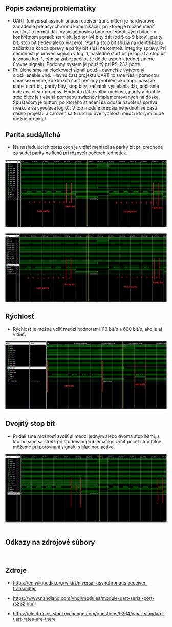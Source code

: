 ## Popis zadanej problematiky
* UART (universal asynchronous receiver-transmitter) je hardwarové zariadenie pre asynchrónnu komunikáciu, pri ktorej je možné meniť rýchlosť a formát dát. Vysielač posiela byty po  jednotlivých bitoch v konkrétnom poradí: start bit, jednotlivé bity dát (od 5 do 9 bitov), parity bit, stop bit (jeden alebo viacero). Start a stop bit slúžia na identifikáciu začiatku a konca správy a parity bit slúži na kontrolu integrity správy. Pri nečinnosti je úroveň signálu v log. 1, následne start bit je log. 0 a stop bit je znova log. 1, tým sa zabezpečilo, že dôjde aspoň k jednej zmene úrovne signálu. Podobný systém je použitý pri RS-232 porte.
* Pri úlohe sme na clockovací signál použili dávnejšie vytvorený clock_enable.vhd. Hlavnú časť projektu UART_tx sme riešili pomocou case sekvencie, kde každá časť rieši iný problém ako napr. passive state, start bit, parity bity, stop bity, začiatok vysielania dát, počítanie indexov, clean process. Hodnota dát a volba rýchlosti, parity a double stop bitov je riešená pomocou switchov implementovaných na doske. Spúšťačom je button, po ktorého stlačení sa odošle navolená správa (reakcia sa vyvoláva log 0). V top module prepájame jednotlivé časti nášho projektu a zároveň sa tu určujú dve rýchlosti medzi ktorými bude možné prepínať.

## Parita sudá/lichá

* Na nasledujúcich obrázkoch je vidieť meniaci sa parity bit pri prechode zo sudej parity na lichú pri rôznych počtoch jednotiek.

![logic](parity_1.png)
&nbsp;
![logic](parity_2.png)

## Rýchlosť

* Rýchlosť je možné voliť medzi hodnotami 110 bit/s a 600 bit/s, ako je aj vidieť.

![logic](speed.png)

## Dvojitý stop bit

* Pridali sme možnosť zvoliť si medzi jedným alebo dvoma stop bitmi, s ktorou sme sa stretli pri študovaní problematiky.
Určiť počet stop bitov môžeme pri porovnaní signálu s hladinou active.

![logic](double_stop.png)
&nbsp;
## Odkazy na zdrojové súbory

&nbsp;
## Zdroje
* <https://en.wikipedia.org/wiki/Universal_asynchronous_receiver-transmitter>

* <https://www.nandland.com/vhdl/modules/module-uart-serial-port-rs232.html>

* <https://electronics.stackexchange.com/questions/9264/what-standard-uart-rates-are-there>
